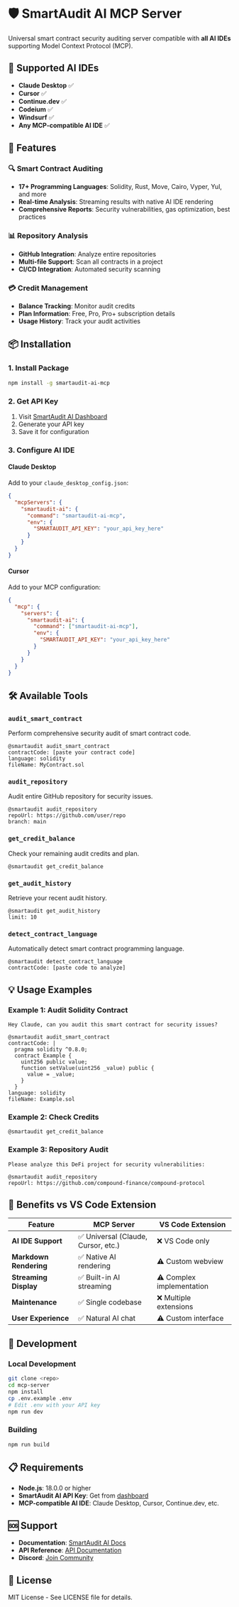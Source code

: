 # 🛡️ SmartAudit AI MCP Server

Universal smart contract security auditing server compatible with **all AI IDEs** supporting Model Context Protocol (MCP).

## 🚀 Supported AI IDEs

- **Claude Desktop** ✅
- **Cursor** ✅  
- **Continue.dev** ✅
- **Codeium** ✅
- **Windsurf** ✅
- **Any MCP-compatible AI IDE** ✅

## 🎯 Features

### 🔍 **Smart Contract Auditing**
- **17+ Programming Languages**: Solidity, Rust, Move, Cairo, Vyper, Yul, and more
- **Real-time Analysis**: Streaming results with native AI IDE rendering
- **Comprehensive Reports**: Security vulnerabilities, gas optimization, best practices

### 📊 **Repository Analysis**
- **GitHub Integration**: Analyze entire repositories
- **Multi-file Support**: Scan all contracts in a project
- **CI/CD Integration**: Automated security scanning

### 💳 **Credit Management**
- **Balance Tracking**: Monitor audit credits
- **Plan Information**: Free, Pro, Pro+ subscription details
- **Usage History**: Track your audit activities

## 📦 Installation

### 1. Install Package
```bash
npm install -g smartaudit-ai-mcp
```

### 2. Get API Key
1. Visit [SmartAudit AI Dashboard](https://smartaudit.ai/dashboard)
2. Generate your API key
3. Save it for configuration

### 3. Configure AI IDE

#### Claude Desktop
Add to your `claude_desktop_config.json`:
```json
{
  "mcpServers": {
    "smartaudit-ai": {
      "command": "smartaudit-ai-mcp",
      "env": {
        "SMARTAUDIT_API_KEY": "your_api_key_here"
      }
    }
  }
}
```

#### Cursor
Add to your MCP configuration:
```json
{
  "mcp": {
    "servers": {
      "smartaudit-ai": {
        "command": ["smartaudit-ai-mcp"],
        "env": {
          "SMARTAUDIT_API_KEY": "your_api_key_here"
        }
      }
    }
  }
}
```

## 🛠️ Available Tools

### `audit_smart_contract`
Perform comprehensive security audit of smart contract code.

```
@smartaudit audit_smart_contract
contractCode: [paste your contract code]
language: solidity
fileName: MyContract.sol
```

### `audit_repository`  
Audit entire GitHub repository for security issues.

```
@smartaudit audit_repository
repoUrl: https://github.com/user/repo
branch: main
```

### `get_credit_balance`
Check your remaining audit credits and plan.

```
@smartaudit get_credit_balance
```

### `get_audit_history`
Retrieve your recent audit history.

```
@smartaudit get_audit_history
limit: 10
```

### `detect_contract_language`
Automatically detect smart contract programming language.

```
@smartaudit detect_contract_language
contractCode: [paste code to analyze]
```

## 💡 Usage Examples

### Example 1: Audit Solidity Contract
```
Hey Claude, can you audit this smart contract for security issues?

@smartaudit audit_smart_contract
contractCode: |
  pragma solidity ^0.8.0;
  contract Example {
    uint256 public value;
    function setValue(uint256 _value) public {
      value = _value;
    }
  }
language: solidity
fileName: Example.sol
```

### Example 2: Check Credits
```
@smartaudit get_credit_balance
```

### Example 3: Repository Audit
```
Please analyze this DeFi project for security vulnerabilities:

@smartaudit audit_repository
repoUrl: https://github.com/compound-finance/compound-protocol
```

## 🎨 Benefits vs VS Code Extension

| Feature | MCP Server | VS Code Extension |
|---------|------------|-------------------|
| **AI IDE Support** | ✅ Universal (Claude, Cursor, etc.) | ❌ VS Code only |
| **Markdown Rendering** | ✅ Native AI rendering | ⚠️ Custom webview |
| **Streaming Display** | ✅ Built-in AI streaming | ⚠️ Complex implementation |
| **Maintenance** | ✅ Single codebase | ❌ Multiple extensions |
| **User Experience** | ✅ Natural AI chat | ⚠️ Custom interface |

## 🔧 Development

### Local Development
```bash
git clone <repo>
cd mcp-server
npm install
cp .env.example .env
# Edit .env with your API key
npm run dev
```

### Building
```bash
npm run build
```

## 📋 Requirements

- **Node.js**: 18.0.0 or higher
- **SmartAudit AI API Key**: Get from [dashboard](https://smartaudit.ai/dashboard)
- **MCP-compatible AI IDE**: Claude Desktop, Cursor, Continue.dev, etc.

## 🆘 Support

- **Documentation**: [SmartAudit AI Docs](https://docs.smartaudit.ai)
- **API Reference**: [API Documentation](https://api.smartaudit.ai/docs)
- **Discord**: [Join Community](https://discord.gg/smartaudit)

## 📄 License

MIT License - See LICENSE file for details.